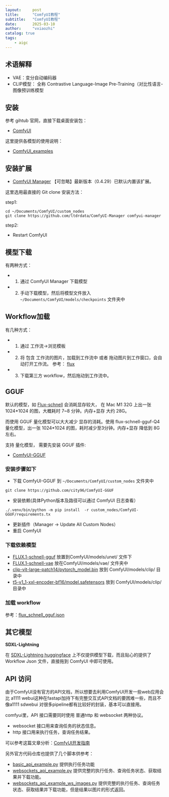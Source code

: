 ```yaml
---
layout:     post
title:      "ComfyUI教程"
subtitle:   "ComfyUI教程"
date:       2025-03-10
author:     "vxiaozhi"
catalog: true
tags:
    - aigc
---
```


## 术语解释

- VAE：变分自动编码器
- CLIP模型： 全称 Contrastive Language-Image Pre-Training（对比性语言-图像预训练模型


## 安装

参考 gihtub 官网，直接下载桌面安装包：

- [ComfyUI](https://github.com/comfyanonymous/ComfyUI)

这里提供各模型的使用说明：

- [ComfyUI_examples](https://github.com/comfyanonymous/ComfyUI_examples)

## 安装扩展

- [ComfyUI Manager](https://github.com/ltdrdata/ComfyUI-Manager) 【可忽略】最新版本（0.4.29）已默认内置该扩展。

这里选用最直接的 Git clone 安装方法：

step1:

```
cd ~/Documents/ComfyUI/custom_nodes
git clone https://github.com/ltdrdata/ComfyUI-Manager comfyui-manager
```
step2:

- Restart ComfyUI

## 模型下载

有两种方式：

- 1. 通过 ComfyUI Manager 下载模型
- 2. 手动下载模型，然后将模型文件放入 `~/Documents/ComfyUI/models/checkpoints` 文件夹中


## Workflow加载

有几种方式：

- 1. 通过 工作流->浏览模板
- 2. 将 包含 工作流的图片，加载到工作流中 或者 拖动图片到工作窗口，会自动打开工作流。 参考： [flux](https://comfyanonymous.github.io/ComfyUI_examples/flux/)
- 3. 下载第三方 workflow，然后拖动到工作流中。

## GGUF

默认的模型，如 [Flux-schnell]() 会消耗显存较大， 在 Mac M1 32G 上出一张 1024*1024 的图，大概耗时 7~8 分钟。内存+显存 大约 28G。

而使用 GGUF 量化模型可以大大减少 显存的消耗。使用 flux-schnell-gguf-Q4 量化模型，出一张 1024*1024 的图，耗时减少至3分钟。内存+显存 降低到 8G 左右。

支持 量化模型， 需要先安装 GGUF 插件:

- [ComfyUI-GGUF](https://github.com/city96/ComfyUI-GGUF)

### 安装步骤如下

- 下载 ComfyUI-GGUF 到 `~/Documents/ComfyUI/custom_nodes` 文件夹中
```
git clone https://github.com/city96/ComfyUI-GGUF
```

- 安装依赖(具体Python版本及路径可以通过 ComfyUI 日志查看）

```
./.venv/bin/python -m pip install  -r custom_nodes/ComfyUI-GGUF/requirements.tx
```

- 更新插件（Manager -> Update All Custom Nodes）
- 重启 ComfyUI

### 下载依赖模型

- [FLUX.1-schnell-gguf](https://huggingface.co/city96/FLUX.1-schnell-gguf) 放置到ComfyUI/models/unet/ 文件下
- [FLUX.1-schnell-vae](https://huggingface.co/black-forest-labs/FLUX.1-schnell/blob/main/ae.safetensors) 放在ComfyUI/models/vae/ 文件夹中
- [clip-vit-large-patch14/pytorch_model.bin](https://huggingface.co/openai/clip-vit-large-patch14/blob/main/pytorch_model.bin) 放到 ComfyUI/models/clip/ 目录中
- [t5-v1_1-xxl-encoder-bf16/model.safetensors](https://huggingface.co/city96/t5-v1_1-xxl-encoder-bf16/blob/main/model.safetensors) 放到 ComfyUI/models/clip/ 目录中

### 加载 workflow 

参考：[flux_schnell_gguf.json](https://github.com/vxiaozhi/ComfyUI-GGUF/blob/main/flux_schnell_gguf.json)

## 其它模型

**SDXL-Lightning**

在 [SDXL-Lightning huggingface](https://huggingface.co/ByteDance/SDXL-Lightning) 上不仅提供模型下载，而且贴心的提供了 Workflow Json 文件，直接拖到 ComfyUI 中即可使用。

## API 访问

由于ComfyUI没有官方的API文档，所以想要去利用ComfyUI开发一些web应用会比 a1111 webui这种在fastapi加持下有完整交互式API文档的要困难一些，而且不像a1111 sdwebui 对很多pipeline都有比较好的封装，基本可以直接用。

comfyui里，API 接口需要同时使用 普通http 和 websocket 两种协议。

- websocket 接口用来查询任务的状态信息。
- http 接口用来执行任务，查询任务结果。

可以参考这篇文章分析：[ComfyUI开发指南](https://zhuanlan.zhihu.com/p/687537814)

另外官方代码仓库也提供了几个脚本供参考：

- [basic_api_example.py](https://github.com/comfyanonymous/ComfyUI/blob/master/script_examples/basic_api_example.py) 提供执行任务功能
- [websockets_api_example.py](https://github.com/comfyanonymous/ComfyUI/blob/master/script_examples/websockets_api_example.py) 提供完整的执行任务、查询任务状态、获取结果并下载功能。
- [websockets_api_example_ws_images.py](https://github.com/comfyanonymous/ComfyUI/blob/master/script_examples/websockets_api_example_ws_images.py) 提供完整的执行任务、查询任务状态、获取结果并下载功能，但是结果以图片的形式返回。

